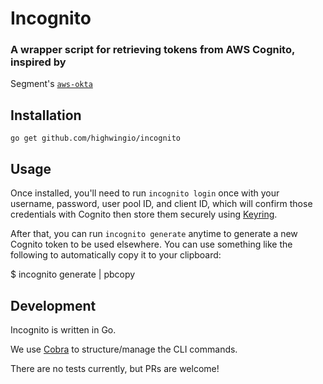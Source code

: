 # Incognito
### A wrapper script for retrieving tokens from AWS Cognito, inspired by
Segment's [`aws-okta`](https://github.com/segmentio/aws-okta)


## Installation
`go get github.com/highwingio/incognito`

## Usage

Once installed, you'll need to run `incognito login` once with your username,
password, user pool ID, and client ID, which will confirm those credentials with
Cognito then store them securely using
[Keyring](https://github.com/99designs/keyring).

After that, you can run `incognito generate` anytime to generate a new Cognito
token to be used elsewhere. You can use something like the following to
automatically copy it to your clipboard:

$ incognito generate | pbcopy

## Development
Incognito is written in Go.

We use [Cobra](https://github.com/spf13/cobra) to structure/manage the CLI
commands.

There are no tests currently, but PRs are welcome!
